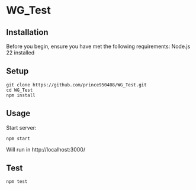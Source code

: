 # WG_Test

## Installation
Before you begin, ensure you have met the following requirements:
Node.js 22 installed

## Setup
```
git clone https://github.com/prince950408/WG_Test.git
cd WG_Test
npm install
```

## Usage
Start server:
```
npm start
```
Will run in http://localhost:3000/

## Test
```
npm test
```
